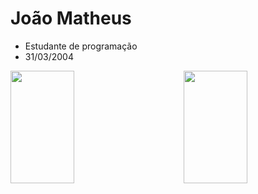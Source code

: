 <h1>João Matheus</h1>

<ul>
<li>Estudante de programação</li>  
<li>31/03/2004</li>
</ul>

<img height="180rem" width="45%" align="left" src="https://github-readme-stats.vercel.app/api?username=jmath153&show_icons=true&theme=dark&include_all_commits=true&count_private=true">
  
<img height="180rem" width="45%" align="right" src="https://github-readme-stats.vercel.app/api/top-langs/?username=jmath153&layout=compact&langs_count=7&theme=dark">
